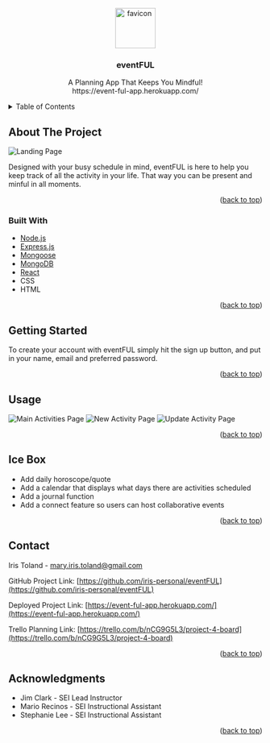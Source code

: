 <div id="top"></div>



<!-- PROJECT LOGO -->
<br />
<div align="center">
  <a href="https://github.com/iris-personal/eventFUL">
    <img src="(https://i.imgur.com/I90Vsiy.png)" alt="favicon" width="80" height="80">
  </a>

  <h3 align="center">eventFUL</h3>

  <p align="center">
    A Planning App That Keeps You Mindful!
    <br>
    https://event-ful-app.herokuapp.com/
  </p>
</div>



<!-- TABLE OF CONTENTS -->
<details>
  <summary>Table of Contents</summary>
  <ol>
    <li><a href="#about-the-project">About The Project</a>
    <li><a href="#built-with">Built With</a></li>
    <li><a href="#getting-started">Getting Started</a></li>
    <li><a href="#usage">Usage</a></li>
    <li><a href="#icebox">Ice Box</a></li>
    <li><a href="#acknowledgments">Acknowledgments</a></li>
  </ol>
</details>



<!-- ABOUT THE PROJECT -->
## About The Project

![Landing Page](https://i.imgur.com/j2MUt3V.png)

Designed with your busy schedule in mind, eventFUL is here to help you keep track of all the activity in your life. That way you can be present and minful in all moments.

<p align="right">(<a href="#top">back to top</a>)</p>



<!-- BUILT WITH -->
### Built With

* [Node.js](https://nodejs.org/)
* [Express.js](https://expressjs.com/)
* [Mongoose](https://mongoosejs.com/)
* [MongoDB](https://mongodb.com/)
* [React](https://reactjs.org/)
* CSS
* HTML

<p align="right">(<a href="#top">back to top</a>)</p>



<!-- GETTING STARTED -->
## Getting Started

To create your account with eventFUL simply hit the sign up button, and put in your name, email and preferred password.

<p align="right">(<a href="#top">back to top</a>)</p>



<!-- USAGE EXAMPLES -->
## Usage

![Main Activities Page](https://i.imgur.com/bp2lUPs.png)
![New Activity Page](https://i.imgur.com/rr1Yz2e.png)
![Update Activity Page](https://i.imgur.com/HjLw6vB.png)


<p align="right">(<a href="#top">back to top</a>)</p>


<!-- ICEBOX -->
## Ice Box

- Add daily horoscope/quote
- Add a calendar that displays what days there are activities scheduled
- Add a journal function
- Add a connect feature so users can host collaborative events

<p align="right">(<a href="#top">back to top</a>)</p>



<!-- CONTACT -->
## Contact

Iris Toland - mary.iris.toland@gmail.com

GitHub Project Link: [https://github.com/iris-personal/eventFUL](https://github.com/iris-personal/eventFUL)

Deployed Project Link: [https://event-ful-app.herokuapp.com/](https://event-ful-app.herokuapp.com/)

Trello Planning Link: [https://trello.com/b/nCG9G5L3/project-4-board](https://trello.com/b/nCG9G5L3/project-4-board)


<p align="right">(<a href="#top">back to top</a>)</p>



<!-- ACKNOWLEDGMENTS -->
## Acknowledgments

* Jim Clark - SEI Lead Instructor
* Mario Recinos - SEI Instructional Assistant
* Stephanie Lee - SEI Instructional Assistant

<p align="right">(<a href="#top">back to top</a>)</p>

